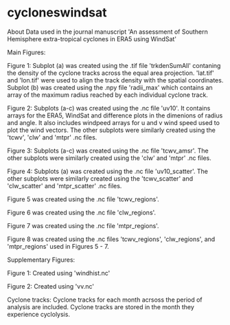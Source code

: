 # cycloneswindsat
About Data used in the journal manuscript 'An assessment of Southern Hemisphere extra-tropical cyclones in ERA5 using WindSat'

Main Figures:

Figure 1: Subplot (a) was created using the .tif file 'trkdenSumAll' contaning the density of the cyclone tracks across the equal area projection. 'lat.tif' and 'lon.tif' were used to align the track density with the spatial coordinates. Subplot (b) was created using the .npy file 'radii_max' which contains an array of the maximum radius reached by each individual cyclone track.

Figure 2: Subplots (a-c) was created using the .nc file 'uv10'. It contains arrays for the ERA5, WindSat and difference plots in the dimenions of radius and angle. It also includes windpeed arrays for u and v wind speed used to plot the wind vectors. The other subplots were similarly created using the 'tcwv', 'clw' and 'mtpr' .nc files.

Figure 3: Subplots (a-c) was created using the .nc file 'tcwv_amsr'. The other subplots were similarly created using the 'clw' and 'mtpr' .nc files.

Figure 4: Subplots (a) was created using the .nc file 'uv10_scatter'. The other subplots were similarly created using the 'tcwv_scatter' and 'clw_scatter' and 'mtpr_scatter' .nc files.

Figure 5 was created using the .nc file 'tcwv_regions'.

Figure 6 was created using the .nc file 'clw_regions'.

Figure 7 was created using the .nc file 'mtpr_regions'.

Figure 8 was created using the .nc files 'tcwv_regions', 'clw_regions', and 'mtpr_regions' used in Figures 5 - 7.

Supplementary Figures:

Figure 1: Created using 'windhist.nc'

Figure 2: Created using 'vv.nc'

Cyclone tracks:
Cyclone tracks for each month acrsoss the period of analysis are included. Cyclone tracks are stored in the month they experience cyclolysis.
